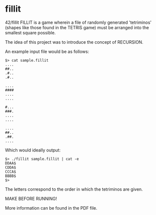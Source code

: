 # fillit
42/fillit
FILLIT is a game wherein a file of randomly generated 'tetriminos' (shapes like those found in the TETRIS game) must be arranged into the smallest square possible.

The idea of this project was to introduce the concept of RECURSION.

An example input file would be as follows:

```
$> cat sample.fillit
....
##..
.#..
.#..

....
####
....
....

#...
###.
....
....

....
##..
.##.
....

```
Which would ideally output:
```
$> ./fillit sample.fillit | cat -e
DDAA$
CDDA$
CCCA$
BBBB$
$>
```
The letters correspond to the order in which the tetriminos are given.

MAKE BEFORE RUNNING!

More information can be found in the PDF file.
